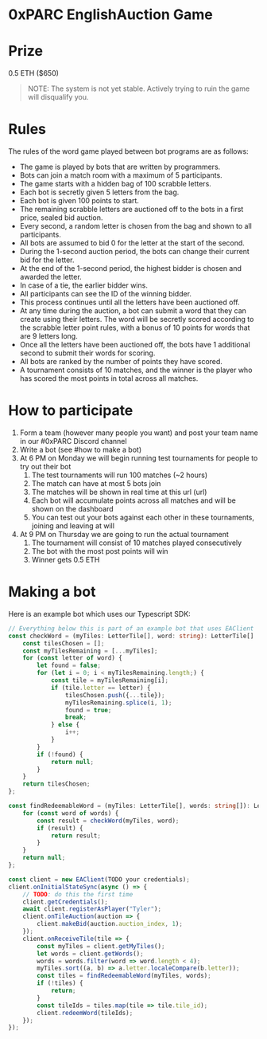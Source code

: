 # 0xPARC EnglishAuction Game

# Prize 
0.5 ETH ($650)
> NOTE: The system is not yet stable. Actively trying to ruin the game will disqualify you.

# Rules
The rules of the word game played between bot programs are as follows:

- The game is played by bots that are written by programmers.
- Bots can join a match room with a maximum of 5 participants.
- The game starts with a hidden bag of 100 scrabble letters.
- Each bot is secretly given 5 letters from the bag.
- Each bot is given 100 points to start.
- The remaining scrabble letters are auctioned off to the bots in a first price, sealed bid auction.
- Every second, a random letter is chosen from the bag and shown to all participants.
- All bots are assumed to bid 0 for the letter at the start of the second.
- During the 1-second auction period, the bots can change their current bid for the letter.
- At the end of the 1-second period, the highest bidder is chosen and awarded the letter.
- In case of a tie, the earlier bidder wins.
- All participants can see the ID of the winning bidder.
- This process continues until all the letters have been auctioned off.
- At any time during the auction, a bot can submit a word that they can create using their letters. The word will be secretly scored according to the scrabble letter point rules, with a bonus of 10 points for words that are 9 letters long.
- Once all the letters have been auctioned off, the bots have 1 additional second to submit their words for scoring.
- All bots are ranked by the number of points they have scored.
- A tournament consists of 10 matches, and the winner is the player who has scored the most points in total across all matches.

# How to participate
1. Form a team (however many people you want) and post your team name in our #0xPARC Discord channel
1. Write a bot (see #how to make a bot)
1. At 6 PM on Monday we will begin running test tournaments for people to try out their bot
   1. The test tournaments will run 100 matches (~2 hours)
   1. The match can have at most 5 bots join
   1. The matches will be shown in real time at this url (url)
   1. Each bot will accumulate points across all matches and will be shown on the dashboard
   1. You can test out your bots against each other in these tournaments, joining and leaving at will
1. At 9 PM on Thursday we are going to run the actual tournament
   1. The tournament will consist of 10 matches played consecutively
   2. The bot with the most post points will win
   3. Winner gets 0.5 ETH


# Making a bot
Here is an example bot which uses our Typescript SDK:

```typescript
// Everything below this is part of an example bot that uses EAClient
const checkWord = (myTiles: LetterTile[], word: string): LetterTile[] | null => {
    const tilesChosen = [];
    const myTilesRemaining = [...myTiles];
    for (const letter of word) {
        let found = false;
        for (let i = 0; i < myTilesRemaining.length;) {
            const tile = myTilesRemaining[i];
            if (tile.letter == letter) {
                tilesChosen.push({...tile});
                myTilesRemaining.splice(i, 1);
                found = true;
                break;
            } else {
                i++;
            }
        }
        if (!found) {
            return null;
        }
    }
    return tilesChosen;
};

const findRedeemableWord = (myTiles: LetterTile[], words: string[]): LetterTile[] | null => {
    for (const word of words) {
        const result = checkWord(myTiles, word);
        if (result) {
            return result;
        }
    }
    return null;
};

const client = new EAClient(TODO your credentials);
client.onInitialStateSync(async () => {
    // TODO: do this the first time 
    client.getCredentials();
    await client.registerAsPlayer("Tyler");
    client.onTileAuction(auction => {
        client.makeBid(auction.auction_index, 1);
    });
    client.onReceiveTile(tile => {
        const myTiles = client.getMyTiles();
        let words = client.getWords();
        words = words.filter(word => word.length < 4);
        myTiles.sort((a, b) => a.letter.localeCompare(b.letter));
        const tiles = findRedeemableWord(myTiles, words);
        if (!tiles) {
            return;
        }
        const tileIds = tiles.map(tile => tile.tile_id);
        client.redeemWord(tileIds);
    });
});

```





